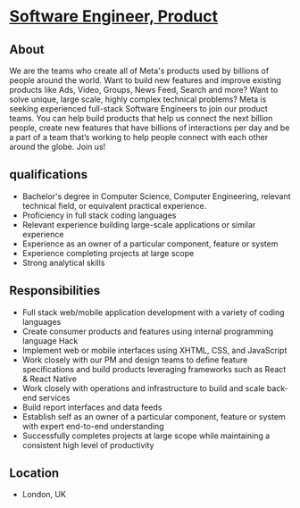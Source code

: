 # [Software Engineer, Product](https://www.metacareers.com/jobs/255858953923379/)

## About
We are the teams who create all of Meta's products used by billions of people around the world. Want to build new features and improve existing products like Ads, Video, Groups, News Feed, Search and more? Want to solve unique, large scale, highly complex technical problems? Meta is seeking experienced full-stack Software Engineers to join our product teams. You can help build products that help us connect the next billion people, create new features that have billions of interactions per day and be a part of a team that’s working to help people connect with each other around the globe. Join us!

## qualifications
- Bachelor's degree in Computer Science, Computer Engineering, relevant technical field, or equivalent practical experience.
- Proficiency in full stack coding languages
- Relevant experience building large-scale applications or similar experience
- Experience as an owner of a particular component, feature or system
- Experience completing projects at large scope
- Strong analytical skills

## Responsibilities
- Full stack web/mobile application development with a variety of coding languages
- Create consumer products and features using internal programming language Hack
- Implement web or mobile interfaces using XHTML, CSS, and JavaScript
- Work closely with our PM and design teams to define feature specifications and build products leveraging frameworks such as React & React Native
- Work closely with operations and infrastructure to build and scale back-end services
- Build report interfaces and data feeds
- Establish self as an owner of a particular component, feature or system with expert end-to-end understanding
- Successfully completes projects at large scope while maintaining a consistent high level of productivity

## Location
- London, UK